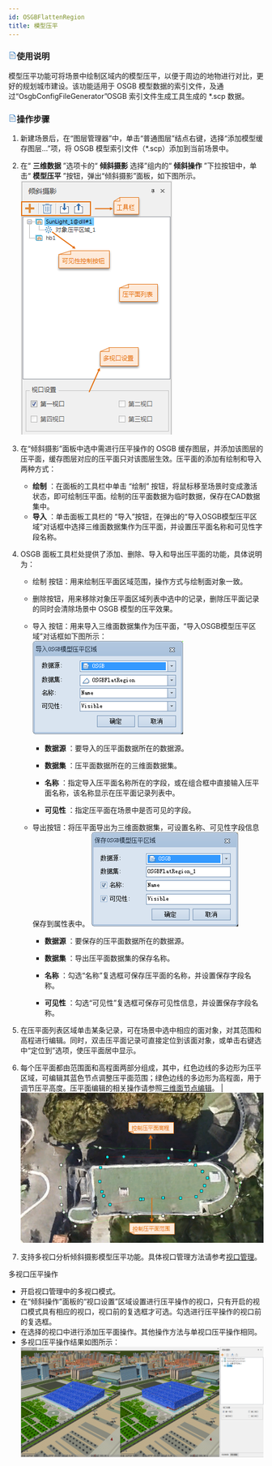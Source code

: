 ```yaml
---
id: OSGBFlattenRegion
title: 模型压平  
---  
```

### ![](../../../img/read.gif)使用说明

模型压平功能可将场景中绘制区域内的模型压平，以便于周边的地物进行对比，更好的规划城市建设。该功能适用于 OSGB
模型数据的索引文件，及通过“OsgbConfigFileGenerator”OSGB 索引文件生成工具生成的 *.scp 数据。

### ![](../../../img/read.gif)操作步骤

  1. 新建场景后，在“图层管理器”中，单击“普通图层”结点右键，选择“添加模型缓存图层…”项，将 OSGB 模型索引文件（*.scp）添加到当前场景中。
  2. 在“ **三维数据** ”选项卡的“ **倾斜摄影** 选择”组内的“ **倾斜操作** ”下拉按钮中，单击“ **模型压平** ”按钮，弹出“倾斜摄影”面板，如下图所示。     
  ![](../img/osgbFlattenRegion.png)  
  3. 在“倾斜摄影”面板中选中需进行压平操作的 OSGB 缓存图层，并添加该图层的压平面，缓存图层对应的压平面只对该图层生效。压平面的添加有绘制和导入两种方式： 
      * **绘制** ：在面板的工具栏中单击 “绘制” 按钮，将鼠标移至场景时变成激活状态，即可绘制压平面。绘制的压平面数据为临时数据，保存在CAD数据集中。
      * **导入** ：单击面板工具栏的 “导入”按钮，在弹出的“导入OSGB模型压平区域”对话框中选择三维面数据集作为压平面，并设置压平面名称和可见性字段名称。 
  4. OSGB 面板工具栏处提供了添加、删除、导入和导出压平面的功能，具体说明为： 
      * 绘制 按钮：用来绘制压平面区域范围，操作方式与绘制面对象一致。
      * 删除按钮，用来移除对象压平面区域列表中选中的记录，删除压平面记录的同时会清除场景中 OSGB 模型的压平效果。
      * 导入 按钮：用来导入三维面数据集作为压平面，“导入OSGB模型压平区域”对话框如下图所示：      
      ![](../img/ImportFlattenRegion.png)  

        * **数据源** ：要导入的压平面数据所在的数据源。

        * **数据集** ：压平面数据所在的三维面数据集。

        * **名称** ：指定导入压平面名称所在的字段，或在组合框中直接输入压平面名称，该名称显示在压平面记录列表中。

        * **可见性** ：指定压平面在场景中是否可见的字段。

      * 导出按钮：将压平面导出为三维面数据集，可设置名称、可见性字段信息保存到属性表中。    ![](../img/ExportFlattenRegion.png) 

        * **数据源** ：要保存的压平面数据所在的数据源。

        * **数据集** ：导出压平面数据集的保存名称。

        * **名称** ：勾选“名称”复选框可保存压平面的名称，并设置保存字段名称。

        * **可见性** ：勾选“可见性”复选框可保存可见性信息，并设置保存字段名称。

  5. 在压平面列表区域单击某条记录，可在场景中选中相应的面对象，对其范围和高程进行编辑。同时，双击压平面记录可直接定位到该面对象，或单击右键选中“定位到”选项，使压平面居中显示。
  6. 每个压平面都由范围面和高程面两部分组成，其中，红色边线的多边形为压平区域，可编辑其蓝色节点调整压平面范围；绿色边线的多边形为高程面，用于调节压平高度。压平面编辑的相关操作请参照[三维面节点编辑](../../DataProcessing/Edit3DNode)。
| ![](../img/FlattenRegion.png)  
  7. 支持多视口分析倾斜摄影模型压平功能。具体视口管理方法请参考[视口管理](../../BrowseScene/ViewportManage)。 

多视口压平操作

  * 开启视口管理中的多视口模式。
  * 在“倾斜操作”面板的“视口设置”区域设置进行压平操作的视口，只有开启的视口模式具有相应的视口，视口前的复选框才可选。勾选进行压平操作的视口前的复选框。
  * 在选择的视口中进行添加压平面操作。其他操作方法与单视口压平操作相同。
  * 多视口压平操作结果如图所示：   
![](../img/osgbFlattenRegion_Result1.png)   





